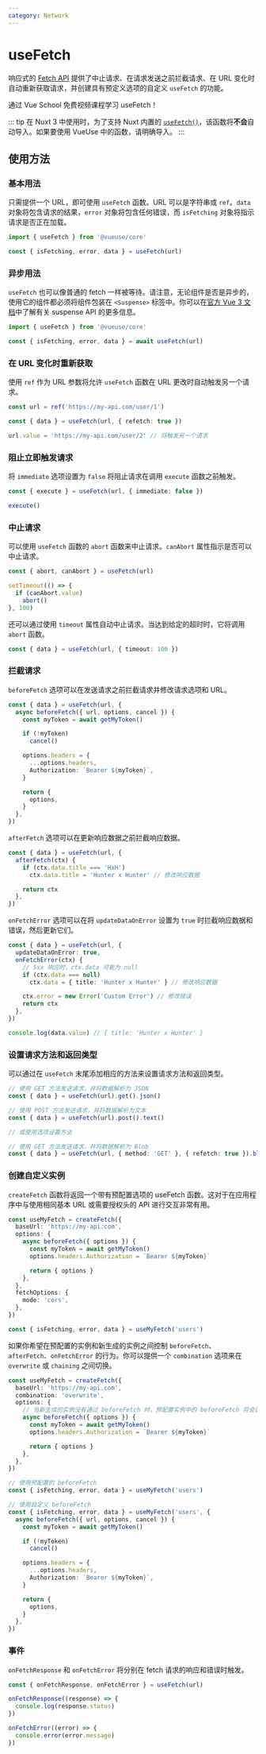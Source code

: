 ```yaml
---
category: Network
---
```


# useFetch

响应式的 [Fetch API](https://developer.mozilla.org/en-US/docs/Web/API/Fetch_API) 提供了中止请求、在请求发送之前拦截请求、在 URL 变化时自动重新获取请求，并创建具有预定义选项的自定义 `useFetch` 的功能。

<CourseLink href="https://vueschool.io/lessons/vueuse-utilities-usefetch-and-reactify?friend=vueuse">通过 Vue School 免费视频课程学习 useFetch！</CourseLink>

::: tip
在 Nuxt 3 中使用时，为了支持 Nuxt 内置的 [`useFetch()`](https://v3.nuxtjs.org/api/composables/use-fetch)，该函数将**不会**自动导入。如果要使用 VueUse 中的函数，请明确导入。
:::

## 使用方法

### 基本用法

只需提供一个 URL，即可使用 `useFetch` 函数。URL 可以是字符串或 `ref`。`data` 对象将包含请求的结果，`error` 对象将包含任何错误，而 `isFetching` 对象将指示请求是否正在加载。

```ts
import { useFetch } from '@vueuse/core'

const { isFetching, error, data } = useFetch(url)
```

### 异步用法

`useFetch` 也可以像普通的 fetch 一样被等待。请注意，无论组件是否是异步的，使用它的组件都必须将组件包装在 `<Suspense>` 标签中。你可以在[官方 Vue 3 文档](https://vuejs.org/guide/built-ins/suspense.html)中了解有关 suspense API 的更多信息。

```ts
import { useFetch } from '@vueuse/core'

const { isFetching, error, data } = await useFetch(url)
```

### 在 URL 变化时重新获取

使用 `ref` 作为 URL 参数将允许 `useFetch` 函数在 URL 更改时自动触发另一个请求。

```ts
const url = ref('https://my-api.com/user/1')

const { data } = useFetch(url, { refetch: true })

url.value = 'https://my-api.com/user/2' // 将触发另一个请求
```

### 阻止立即触发请求

将 `immediate` 选项设置为 `false` 将阻止请求在调用 `execute` 函数之前触发。

```ts
const { execute } = useFetch(url, { immediate: false })

execute()
```

### 中止请求

可以使用 `useFetch` 函数的 `abort` 函数来中止请求。`canAbort` 属性指示是否可以中止请求。

```ts
const { abort, canAbort } = useFetch(url)

setTimeout(() => {
  if (canAbort.value)
    abort()
}, 100)
```

还可以通过使用 `timeout` 属性自动中止请求。当达到给定的超时时，它将调用 `abort` 函数。

```ts
const { data } = useFetch(url, { timeout: 100 })
```

### 拦截请求

`beforeFetch` 选项可以在发送请求之前拦截请求并修改请求选项和 URL。

```ts
const { data } = useFetch(url, {
  async beforeFetch({ url, options, cancel }) {
    const myToken = await getMyToken()

    if (!myToken)
      cancel()

    options.headers = {
      ...options.headers,
      Authorization: `Bearer ${myToken}`,
    }

    return {
      options,
    }
  },
})
```

`afterFetch` 选项可以在更新响应数据之前拦截响应数据。

```ts
const { data } = useFetch(url, {
  afterFetch(ctx) {
    if (ctx.data.title === 'HxH')
      ctx.data.title = 'Hunter x Hunter' // 修改响应数据

    return ctx
  },
})
```

`onFetchError` 选项可以在将 `updateDataOnError` 设置为 `true` 时拦截响应数据和错误，然后更新它们。

```ts
const { data } = useFetch(url, {
  updateDataOnError: true,
  onFetchError(ctx) {
    // 5xx 响应时，ctx.data 可能为 null
    if (ctx.data === null)
      ctx.data = { title: 'Hunter x Hunter' } // 修改响应数据

    ctx.error = new Error('Custom Error') // 修改错误
    return ctx
  },
})

console.log(data.value) // { title: 'Hunter x Hunter' }
```

### 设置请求方法和返回类型

可以通过在 `useFetch` 末尾添加相应的方法来设置请求方法和返回类型。

```ts
// 使用 GET 方法发送请求，并将数据解析为 JSON
const { data } = useFetch(url).get().json()

// 使用 POST 方法发送请求，并将数据解析为文本
const { data } = useFetch(url).post().text()

// 或使用选项设置方法

// 使用 GET 方法发送请求，并将数据解析为 Blob
const { data } = useFetch(url, { method: 'GET' }, { refetch: true }).blob()
```

### 创建自定义实例

`createFetch` 函数将返回一个带有预配置选项的 useFetch 函数。这对于在应用程序中与使用相同基本 URL 或需要授权头的 API 进行交互非常有用。

```ts
const useMyFetch = createFetch({
  baseUrl: 'https://my-api.com',
  options: {
    async beforeFetch({ options }) {
      const myToken = await getMyToken()
      options.headers.Authorization = `Bearer ${myToken}`

      return { options }
    },
  },
  fetchOptions: {
    mode: 'cors',
  },
})

const { isFetching, error, data } = useMyFetch('users')
```

如果你希望在预配置的实例和新生成的实例之间控制 `beforeFetch`、`afterFetch`、`onFetchError` 的行为。你可以提供一个 `combination` 选项来在 `overwrite` 或 `chaining` 之间切换。

```ts
const useMyFetch = createFetch({
  baseUrl: 'https://my-api.com',
  combination: 'overwrite',
  options: {
    // 当新生成的实例没有通过 beforeFetch 时，预配置实例中的 beforeFetch 将会运行
    async beforeFetch({ options }) {
      const myToken = await getMyToken()
      options.headers.Authorization = `Bearer ${myToken}`

      return { options }
    },
  },
})

// 使用预配置的 beforeFetch
const { isFetching, error, data } = useMyFetch('users')

// 使用自定义 beforeFetch
const { isFetching, error, data } = useMyFetch('users', {
  async beforeFetch({ url, options, cancel }) {
    const myToken = await getMyToken()

    if (!myToken)
      cancel()

    options.headers = {
      ...options.headers,
      Authorization: `Bearer ${myToken}`,
    }

    return {
      options,
    }
  },
})
```

### 事件

`onFetchResponse` 和 `onFetchError` 将分别在 fetch 请求的响应和错误时触发。

```ts
const { onFetchResponse, onFetchError } = useFetch(url)

onFetchResponse((response) => {
  console.log(response.status)
})

onFetchError((error) => {
  console.error(error.message)
})
```
